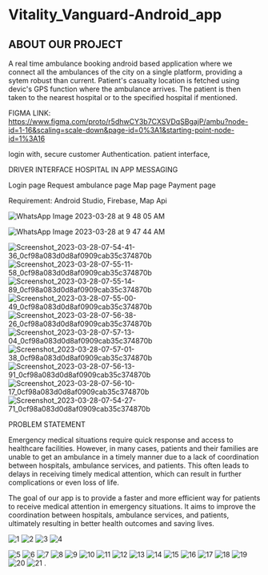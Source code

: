 # Vitality_Vanguard-Android_app

## ABOUT OUR PROJECT 

A real time ambulance booking android based application where we connect all the ambulances of the city on a single platform, providing a sytem robust than current. Patient's casualty location is fetched using devic's GPS function where the ambulance arrives. The patient is then taken to the nearest hospital or to the specified hospital if mentioned.
 
FIGMA LINK:
https://www.figma.com/proto/r5dhwCY3b7CXSVDqSBgajP/ambu?node-id=1-16&scaling=scale-down&page-id=0%3A1&starting-point-node-id=1%3A16

login with, secure customer Authentication.
patient interface,

DRIVER INTERFACE 
HOSPITAL IN APP MESSAGING

Login page
Request ambulance page
Map page
Payment page

Requirement:
Android Studio,
Firebase,
Map Api


![WhatsApp Image 2023-03-28 at 9 48 05 AM](https://user-images.githubusercontent.com/71918236/228127854-6bb74c17-0939-40cb-a8ac-d9868d2d1e7e.jpeg)

![WhatsApp Image 2023-03-28 at 9 47 44 AM](https://user-images.githubusercontent.com/71918236/228127939-654b95b4-ea7f-4a6c-bd5b-4b00a6d93eed.jpeg)


![Screenshot_2023-03-28-07-54-41-36_0cf98a083d0d8af0909cab35c374870b](https://user-images.githubusercontent.com/71918236/228128850-b8353432-92f3-433b-aba6-6cb9a07419ca.jpg)
![Screenshot_2023-03-28-07-55-11-58_0cf98a083d0d8af0909cab35c374870b](https://user-images.githubusercontent.com/71918236/228128862-876d041e-2d35-49e2-8b9c-ac87d45e4caa.jpg)
![Screenshot_2023-03-28-07-55-14-89_0cf98a083d0d8af0909cab35c374870b](https://user-images.githubusercontent.com/71918236/228128868-fd0abd49-a719-4cb3-84ee-a188ba87dff2.jpg)
![Screenshot_2023-03-28-07-55-00-49_0cf98a083d0d8af0909cab35c374870b](https://user-images.githubusercontent.com/71918236/228128870-7abcedb9-4ac2-426e-9356-2d584df21fdb.jpg)
![Screenshot_2023-03-28-07-56-38-26_0cf98a083d0d8af0909cab35c374870b](https://user-images.githubusercontent.com/71918236/228128873-51349588-4d50-49e4-a7aa-0a2410f03e1a.jpg)
![Screenshot_2023-03-28-07-57-13-04_0cf98a083d0d8af0909cab35c374870b](https://user-images.githubusercontent.com/71918236/228128877-ab4e8a0e-53eb-45fb-896a-1f6ba494c32f.jpg)
![Screenshot_2023-03-28-07-57-01-38_0cf98a083d0d8af0909cab35c374870b](https://user-images.githubusercontent.com/71918236/228128882-e6c11780-d132-4941-be08-3f6cd626d025.jpg)
![Screenshot_2023-03-28-07-56-13-91_0cf98a083d0d8af0909cab35c374870b](https://user-images.githubusercontent.com/71918236/228128890-0147c271-a72a-45db-a2f3-70a3655ba069.jpg)
![Screenshot_2023-03-28-07-56-10-17_0cf98a083d0d8af0909cab35c374870b](https://user-images.githubusercontent.com/71918236/228128905-af1e30ba-77a7-4a36-8c1f-bdd4cc8c93cc.jpg)
![Screenshot_2023-03-28-07-54-27-71_0cf98a083d0d8af0909cab35c374870b](https://user-images.githubusercontent.com/71918236/228128910-998a4c5d-fbce-4319-912c-3206a3d19710.jpg)


PROBLEM STATEMENT

Emergency medical situations require quick response and access to healthcare facilities. However, in many cases, patients and their families are unable to get an ambulance in a timely manner due to a lack of coordination between hospitals, ambulance services, and patients. This often leads to delays in receiving timely medical attention, which can result in further complications or even loss of life.

The goal of our app is to provide a faster and more efficient way for patients to receive medical attention in emergency situations. It aims to improve the coordination between hospitals, ambulance services, and patients, ultimately resulting in better health outcomes and saving lives.


![1](https://user-images.githubusercontent.com/71918236/228126903-49bc2d70-1ac2-4a77-b835-7d054ad95314.jpg)
![2](https://user-images.githubusercontent.com/71918236/228126905-06c400f0-0f9d-47ae-b7ba-b0321421f68d.jpg)
![3](https://user-images.githubusercontent.com/71918236/228126911-92d3b039-092c-492e-8864-c17b333366ff.jpg)
![4](https://user-images.githubusercontent.com/71918236/228126912-d9e4d88b-3cc1-4aa2-a422-d58a9e3ff56c.jpg)

![5](https://user-images.githubusercontent.com/71918236/228126837-93bb5109-5b07-4b7e-a35a-e2fd9a078a33.jpg)
![6](https://user-images.githubusercontent.com/71918236/228126849-5557b96d-d773-45d5-a89c-9b4378b738c4.jpg)
![7](https://user-images.githubusercontent.com/71918236/228126853-631bc13f-3bab-47fc-a7fb-b8dce7e465c0.jpg)
![8](https://user-images.githubusercontent.com/71918236/228126856-75edb49d-a734-4416-99a0-3f6cd42fb8fc.jpg)
![9](https://user-images.githubusercontent.com/71918236/228126859-83c44629-2062-4aae-8840-9b6fadf95326.jpg)
![10](https://user-images.githubusercontent.com/71918236/228126863-9f0ad4fc-8c37-49a2-b625-3c6744e76b18.jpg)
![11](https://user-images.githubusercontent.com/71918236/228126867-487fcf18-93db-473e-8223-ed7d6b45dde9.jpg)
![12](https://user-images.githubusercontent.com/71918236/228126869-ebbb0986-eb28-425a-b7c7-33c6c86efea5.jpg)
![13](https://user-images.githubusercontent.com/71918236/228126872-455ce5be-dcb0-41f0-8395-2123b7dcc528.jpg)
![14](https://user-images.githubusercontent.com/71918236/228126874-e8682af6-1f50-41c5-b8f6-e6b0445039a0.jpg)
![15](https://user-images.githubusercontent.com/71918236/228126880-b833c4b5-23cb-40b1-bdbb-f98e10c86eb0.jpg)
![16](https://user-images.githubusercontent.com/71918236/228126883-88d54a00-cbf5-4588-b437-e00385d0277e.jpg)
![17](https://user-images.githubusercontent.com/71918236/228126886-fa6eb072-efb9-479b-9e86-3f80819c0198.jpg)
![18](https://user-images.githubusercontent.com/71918236/228126890-4bae2f18-d823-42e3-b55a-7bde141ac64a.jpg)
![19](https://user-images.githubusercontent.com/71918236/228126894-59421537-b1f2-4a87-8490-9b9d0e0feff3.jpg)
![20](https://user-images.githubusercontent.com/71918236/228126897-5632489d-f4fd-40d7-95d3-52356164df5f.jpg)
![21](https://user-images.githubusercontent.com/71918236/228126901-2b0b7a6d-3e46-4df4-b64a-ec89cb9c0a9a.jpg)
.
